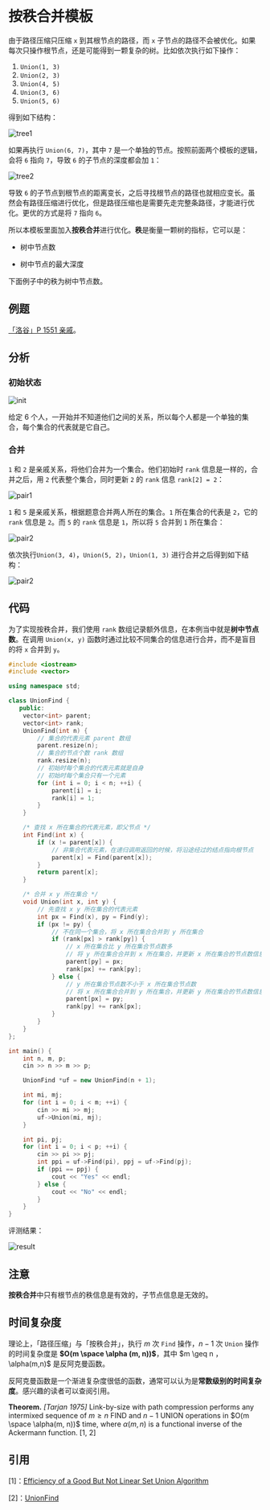 # 按秩合并模板

由于路径压缩只压缩 `x` 到其根节点的路径，而 `x` 子节点的路径不会被优化。如果每次只操作根节点，还是可能得到一颗复杂的树。比如依次执行如下操作：

1. `Union(1, 3)`
2. `Union(2, 3)`
3. `Union(4, 5)`
4. `Union(3, 6)`
5. `Union(5, 6)`

得到如下结构：

![tree1](04-tree1.png)

如果再执行 `Union(6, 7)`，其中 `7` 是一个单独的节点。按照前面两个模板的逻辑，会将 `6` 指向 `7`，导致 `6` 的子节点的深度都会加 `1`：

![tree2](04-tree2.png)

导致 `6` 的子节点到根节点的距离变长，之后寻找根节点的路径也就相应变长。虽然会有路径压缩进行优化，但是路径压缩也是需要先走完整条路径，才能进行优化。更优的方式是将 `7` 指向 `6`。

所以本模板里面加入**按秩合并**进行优化。**秩**是衡量一颗树的指标，它可以是：

- 树中节点数

- 树中节点的最大深度

下面例子中的秩为树中节点数。

## 例题

[「洛谷」P 1551 亲戚](https://www.luogu.com.cn/problem/P1551)。

## 分析

### 初始状态

![init](02-init.png)

给定 6 个人，一开始并不知道他们之间的关系，所以每个人都是一个单独的集合，每个集合的代表就是它自己。

### 合并

`1` 和 `2` 是亲戚关系，将他们合并为一个集合。他们初始时 `rank` 信息是一样的，合并之后，用 `2` 代表整个集合，同时更新 `2` 的 `rank` 信息 `rank[2] = 2`：

![pair1](02-pair1.png)

`1` 和 `5` 是亲戚关系，根据题意合并两人所在的集合。`1` 所在集合的代表是 `2`，它的 `rank` 信息是 `2`。而 `5` 的 `rank` 信息是 `1`，所以将 `5` 合并到 `1` 所在集合：

![pair2](04-pair1.png)

依次执行`Union(3, 4)`，`Union(5, 2)`，`Union(1, 3)` 进行合并之后得到如下结构：

![pair2](04-pair2.png)

## 代码

为了实现按秩合并，我们使用 `rank` 数组记录额外信息，在本例当中就是**树中节点数**。在调用 `Union(x, y)` 函数时通过比较不同集合的信息进行合并，而不是盲目的将 `x` 合并到 `y`。

```cpp
#include <iostream>
#include <vector>

using namespace std;

class UnionFind {
   public:
    vector<int> parent;
    vector<int> rank;
    UnionFind(int n) {
        // 集合的代表元素 parent 数组
        parent.resize(n);
        // 集合的节点个数 rank 数组
        rank.resize(n);
        // 初始时每个集合的代表元素就是自身
        // 初始时每个集合只有一个元素
        for (int i = 0; i < n; ++i) {
            parent[i] = i;
            rank[i] = 1;
        }
    }

    /* 查找 x 所在集合的代表元素，即父节点 */
    int Find(int x) {
        if (x != parent[x]) {
            // 非集合代表元素，在递归调用返回的时候，将沿途经过的结点指向根节点
            parent[x] = Find(parent[x]);
        }
        return parent[x];
    }

    /* 合并 x y 所在集合 */
    void Union(int x, int y) {
        // 先查找 x y 所在集合的代表元素
        int px = Find(x), py = Find(y);
        if (px != py) {
            // 不在同一个集合，将 x 所在集合合并到 y 所在集合
            if (rank[px] > rank[py]) {
                // x 所在集合比 y 所在集合节点数多
                // 将 y 所在集合合并到 x 所在集合，并更新 x 所在集合的节点数信息
                parent[py] = px;
                rank[px] += rank[py];
            } else {
                // y 所在集合节点数不小于 x 所在集合节点数
                // 将 x 所在集合合并到 y 所在集合，并更新 y 所在集合的节点数信息
                parent[px] = py;
                rank[py] += rank[px];
            }
        }
    }
};

int main() {
    int n, m, p;
    cin >> n >> m >> p;

    UnionFind *uf = new UnionFind(n + 1);

    int mi, mj;
    for (int i = 0; i < m; ++i) {
        cin >> mi >> mj;
        uf->Union(mi, mj);
    }

    int pi, pj;
    for (int i = 0; i < p; ++i) {
        cin >> pi >> pj;
        int ppi = uf->Find(pi), ppj = uf->Find(pj);
        if (ppi == ppj) {
            cout << "Yes" << endl;
        } else {
            cout << "No" << endl;
        }
    }
}
```

评测结果：

![result](04-result.png)

## 注意

**按秩合并**中只有根节点的秩信息是有效的，子节点信息是无效的。

## 时间复杂度

理论上，「路径压缩」与「按秩合并」，执行 $m$ 次 `Find` 操作，$n-1$ 次 `Union` 操作的时间复杂度是 **$O(m \space \alpha (m, n))$**，其中 $m \geq n $，$\alpha(m,n)$ 是反阿克曼函数。

反阿克曼函数是一个渐进复杂度很低的函数，通常可以认为是**常数级别的时间复杂度**。感兴趣的读者可以查阅引用。

**Theorem.** *[Tarjan 1975]* Link-by-size with path compression performs any intermixed sequence of $m \geq n$ FIND and $n-1$ UNION operations in $O(m \space \alpha(m, n))$ time, where $\alpha(m, n)$ is a functional inverse of the Ackermann function. [1, 2]

## 引用

[1]：[Efficiency of a Good But Not Linear Set Union Algorithm](http://www.e-maxx.ru/bookz/files/dsu/Efficiency%20of%20a%20Good%20But%20Not%20Linear%20Set%20Union%20Algorithm.%20Tarjan.pdf)

[2]：[UnionFind](https://www.cs.princeton.edu/courses/archive/spring13/cos423/lectures/UnionFind.pdf)

